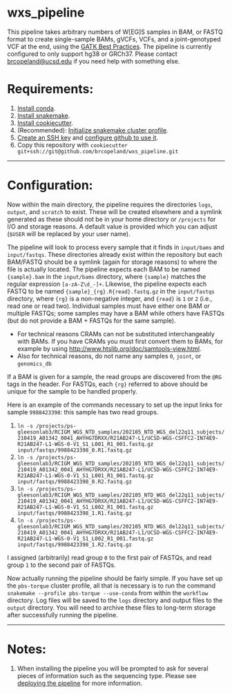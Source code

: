 # wxs_pipeline
This pipeline takes arbitrary numbers of W[EG]S samples in BAM, or FASTQ format to create single-sample BAMs, gVCFs, VCFs, and a joint-genotyped VCF at the end, using the [GATK Best Practices](https://gatk.broadinstitute.org/hc/en-us/articles/360035535932-Germline-short-variant-discovery-SNPs-Indels-).  The pipeline is currently configured to only support hg38 or GRCh37.  Please contact <brcopeland@ucsd.edu> if you need help with something else.

# Requirements:
1. [Install conda](https://docs.conda.io/en/latest/miniconda.html).
2. [Install snakemake](https://snakemake.readthedocs.io/en/stable/getting_started/installation.html).
3. [Install cookiecutter](https://cookiecutter.readthedocs.io/en/latest/installation.html#install-cookiecutter).
4. (Recommended): [Initialize snakemake cluster profile](https://github.com/brcopeland/pbs-torque).
5. [Create an SSH key](https://docs.github.com/en/authentication/connecting-to-github-with-ssh/generating-a-new-ssh-key-and-adding-it-to-the-ssh-agent#generating-a-new-ssh-key) and [configure github to use it](https://docs.github.com/en/authentication/connecting-to-github-with-ssh/adding-a-new-ssh-key-to-your-github-account).
6. Copy this repository with `cookiecutter git+ssh://git@github.com/brcopeland/wxs_pipeline.git`
---

# Configuration:
Now within the main directory, the pipeline requires the directories `logs`, `output`, and `scratch` to exist.  These will be created elsewhere and a symlink generated as these should not be in your home directory or `/projects` for I/O and storage reasons.  A default value is provided which you can adjust (`$USER` will be replaced by your user name).

The pipeline will look to process every sample that it finds in `input/bams` and `input/fastqs`.  These directories already exist within the repository but each BAM/FASTQ should be a symlink (again for storage reasons) to where the file is actually located.  The pipeline expects each BAM to be named `{sample}.bam` in the `input/bams` directory, where `{sample}` matches the regular expression `[a-zA-Z\d_-]+`.  Likewise, the pipeline expects each FASTQ to be named `{sample}_{rg}.R{read}.fastq.gz` in the `input/fastqs` directory, where `{rg}` is a non-negative integer, and `{read}` is `1` or `2` (i.e., read one or read two).  Individual samples must have either one BAM or multiple FASTQs; some samples may have a BAM while others have FASTQs (but do not provide a BAM + FASTQs for the same sample).
- For technical reasons CRAMs can not be substituted interchangeably with BAMs.  If you have CRAMs you must first convert them to BAMs, for example by using http://www.htslib.org/doc/samtools-view.html.
- Also for technical reasons, do not name any samples `0`, `joint`, or `genomics_db`

If a BAM is given for a sample, the read groups are discovered from the `@RG` tags in the header.  For FASTQs, each `{rg}` referred to above should be unique for the sample to be handled properly.

Here is an example of the commands necessary to set up the input links for sample `9988423398`: this sample has two read groups.
1. `ln -s /projects/ps-gleesonlab3/RCIGM_WGS_NTD_samples/202105_NTD_WGS_del22q11_subjects/210419_A01342_0041_AHYHG7DRXX/R21AB247-L1/UCSD-WGS-CSFFC2-IN74E9-R21AB247-L1-WGS-0-V1_S1_L001_R1_001.fastq.gz input/fastqs/9988423398_0.R1.fastq.gz`
2. `ln -s /projects/ps-gleesonlab3/RCIGM_WGS_NTD_samples/202105_NTD_WGS_del22q11_subjects/210419_A01342_0041_AHYHG7DRXX/R21AB247-L1/UCSD-WGS-CSFFC2-IN74E9-R21AB247-L1-WGS-0-V1_S1_L001_R1_001.fastq.gz input/fastqs/9988423398_0.R2.fastq.gz`
3. `ln -s /projects/ps-gleesonlab3/RCIGM_WGS_NTD_samples/202105_NTD_WGS_del22q11_subjects/210419_A01342_0041_AHYHG7DRXX/R21AB247-L1/UCSD-WGS-CSFFC2-IN74E9-R21AB247-L1-WGS-0-V1_S1_L002_R1_001.fastq.gz input/fastqs/9988423398_1.R1.fastq.gz`
4. `ln -s /projects/ps-gleesonlab3/RCIGM_WGS_NTD_samples/202105_NTD_WGS_del22q11_subjects/210419_A01342_0041_AHYHG7DRXX/R21AB247-L1/UCSD-WGS-CSFFC2-IN74E9-R21AB247-L1-WGS-0-V1_S1_L002_R1_001.fastq.gz input/fastqs/9988423398_1.R2.fastq.gz`

I assigned (arbitrarily) read group `0` to the first pair of FASTQs, and read group `1` to the second pair of FASTQs.

Now actually running the pipeline should be fairly simple.  If you have set up the `pbs-torque` cluster profile, all that is necessary is to run the command `snakemake --profile pbs-torque --use-conda` from within the `workflow` directory.  Log files will be saved to the `logs` directory and output files to the `output` directory.  You will need to archive these files to long-term storage after successfully running the pipeline.

---

# Notes:
1.  When installing the pipeline you will be prompted to ask for several pieces of information such as the sequencing type.  Please see [deploying the pipeline](../../wiki/Deploying-the-Pipeline) for more information.
